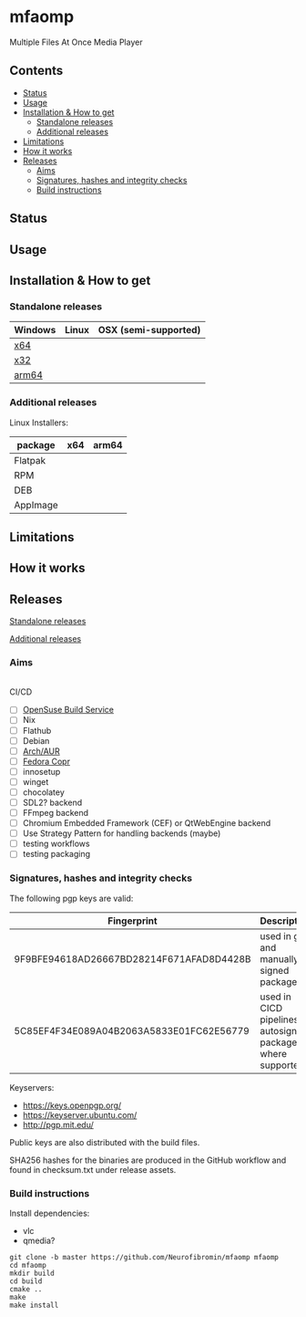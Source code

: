 # mfaomp
Multiple Files At Once Media Player

## Contents

- [Status](#status)
- [Usage](#usage)
- [Installation & How to get](#installation--how-to-get)
    * [Standalone releases](#standalone-releases)
    * [Additional releases](#additional-releases)
- [Limitations](#limitations)
- [How it works](#how-it-works)
- [Releases](#releases)
    * [Aims](#aims)
    * [Signatures, hashes and integrity checks](#signatures-hashes-and-integrity-checks)
    * [Build instructions](#build-instructions)


## Status <a name="status"/>

## Usage <a name="usage"/>

## Installation & How to get <a name="installation--how-to-get"/>

### Standalone releases <a name="standalone-releases"/>
| Windows                                                                                                          | Linux                                                                                                          | OSX (semi-supported)                                                                                     |
|------------------------------------------------------------------------------------------------------------------|----------------------------------------------------------------------------------------------------------------|----------------------------------------------------------------------------------------------------------|
| [x64]()     | | |
| [x32]()     | | |
| [arm64]()   | | |

### Additional releases <a name="additional-releases"/>
Linux Installers: <br/>

| package      | x64                                                                                                                                                   | arm64                                                 |
|--------------|-------------------------------------------------------------------------------------------------------------------------------------------------------|-------------------------------------------------------|
| Flatpak	    | 		| |
| RPM	        | 		| |
| DEB	        | 		| |
| AppImage	    | 		| |


## Limitations <a name="limitations"/>



## How it works <a name="how-it-works"/>

## Releases <a name="releases"/>

[Standalone releases](#standalone-releases)

[Additional releases](#additional-releases)

### Aims <a name="aims"/>
<br>CI/CD<br/>
- [ ] [OpenSuse Build Service]()
- [ ] Nix
- [ ] Flathub
- [ ] Debian
- [ ] [Arch/AUR]()
- [ ] [Fedora Copr]()
- [ ] innosetup
- [ ] winget
- [ ] chocolatey
- [ ] SDL2? backend
- [ ] FFmpeg backend
- [ ] Chromium Embedded Framework (CEF) or QtWebEngine backend
- [ ] Use Strategy Pattern for handling backends (maybe)
- [ ] testing workflows
- [ ] testing packaging

### Signatures, hashes and integrity checks <a name="signatures-hashes-and-integrity-checks"/>

The following pgp keys are valid:

| Fingerprint | Description |
| ----------- | ----------- |
| 9F9BFE94618AD26667BD28214F671AFAD8D4428B | used in git and manually signed packages |
| 5C85EF4F34E089A04B2063A5833E01FC62E56779 | used in CICD pipelines to autosign packages where supported |

Keyservers:
- https://keys.openpgp.org/
- https://keyserver.ubuntu.com/
- http://pgp.mit.edu/

Public keys are also distributed with the build files.

SHA256 hashes for the binaries are produced in the GitHub workflow and found in checksum.txt under release assets.

### Build instructions <a name="build-instructions"/>
Install dependencies:
- vlc
- qmedia?

```
git clone -b master https://github.com/Neurofibromin/mfaomp mfaomp
cd mfaomp
mkdir build
cd build
cmake ..
make
make install
```